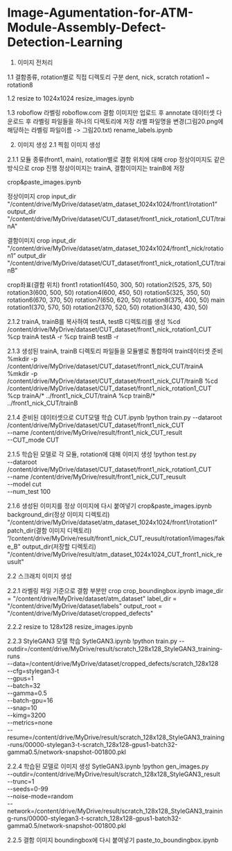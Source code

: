 # Image-Agumentation-for-ATM-Module-Assembly-Defect-Detection-Learning

1. 이미지 전처리

1.1 결함종류, rotation별로 직접 디렉토리 구분
dent, nick, scratch
rotation1 ~ rotation8

1.2 resize to 1024x1024
resize_images.ipynb

1.3 roboflow 라벨링
roboflow.com 결함 이미지만 업로드 후 annotate
데이터셋 다운로드 후 라벨링 파일들을 하나의 디렉토리에 저장
라벨 파일명을 변경(그림20.png에 해당하는 라벨링 파일이름 -> 그림20.txt)
rename_labels.ipynb




2. 이미지 생성
2.1 찍힘 이미지 생성

2.1.1 모듈 종류(front1, main), rotation별로 결함 위치에 대해 crop
정상이미지도 같은 방식으로 crop 진행
정상이미지는 trainA, 결함이미지는 trainB에 저장

crop&paste_images.ipynb

정상이미지 crop
input_dir
"/content/drive/MyDrive/dataset/atm_dataset_1024x1024/front1/rotation1” 
output_dir
"/content/drive/MyDrive/dataset/CUT_dataset/front1_nick_rotation1_CUT/trainA"

결함이미지 crop
input_dir
"/content/drive/MyDrive/dataset/atm_dataset_1024x1024/front1_nick/rotation1” 
output_dir
"/content/drive/MyDrive/dataset/CUT_dataset/front1_nick_rotation1_CUT/trainB”

crop좌표(결함 위치)
front1
rotation1(450, 300, 50)
rotation2(525, 375, 50)
rotation3(600, 500, 50)
rotation4(600, 450, 50)
rotation5(325, 350, 50)
rotation6(670, 370, 50)
rotation7(650, 620, 50)
rotation8(375, 400, 50)
main
rotation1(370, 570, 50)
rotation2(370, 520, 50)
rotation3(430, 430, 50)

2.1.2 trainA, trainB를 복사하여 testA, testB 디렉토리를 생성
%cd /content/drive/MyDrive/dataset/CUT_dataset/front1_nick_rotation1_CUT
%cp trainA testA -r
%cp trainB testB -r

2.1.3 생성된 trainA, trainB 디렉토리 파일들을 모듈별로 통합하여 train데이터셋 준비
%mkdir -p /content/drive/MyDrive/dataset/CUT_dataset/front1_nick_CUT/trainA
%mkdir -p /content/drive/MyDrive/dataset/CUT_dataset/front1_nick_CUT/trainB
%cd /content/drive/MyDrive/dataset/CUT_dataset/front1_nick_rotation1_CUT
%cp trainA/* ../front1_nick_CUT/trainA
%cp trainB/* ../front1_nick_CUT/trainB

2.1.4 준비된 데이터셋으로 CUT모델 학습
CUT.ipynb
!python train.py --dataroot /content/drive/MyDrive/dataset/CUT_dataset/front1_nick_CUT \
                 --name /content/drive/MyDrive/result/front1_nick_CUT_result \
                 --CUT_mode CUT

2.1.5 학습된 모델로 각 모듈, rotation에 대해 이미지 생성
!python test.py \
  --dataroot /content/drive/MyDrive/dataset/CUT_dataset/front1_nick_rotation1_CUT \
  --name /content/drive/MyDrive/result/front1_nick_CUT_reusult \
  --model cut \
  --num_test 100

2.1.6 생성된 이미지를 정상 이미지에 다시 붙여넣기
crop&paste_images.ipynb
background_dir(정상 이미지 디렉토리)
"/content/drive/MyDrive/dataset/atm_dataset_1024x1024/front1/rotation1” 
patch_dir(결함 이미지 디렉토리)
”/content/drive/MyDrive/result/front1_nick_CUT_reusult/rotation1/images/fake_B"
output_dir(저장할 디렉토리)
"/content/drive/MyDrive/result/atm_dataset_1024x1024_CUT_front1_nick_reusult"


2.2 스크래치 이미지 생성

2.2.1 라벨링 파일 기준으로 결함 부분만 crop
crop_boundingbox.ipynb
image_dir = "/content/drive/MyDrive/dataset/atm_dataset"
label_dir = "/content/drive/MyDrive/dataset/labels"
output_root = "/content/drive/MyDrive/dataset/cropped_defects"

2.2.2 resize to 128x128
resize_images.ipynb

2.2.3 StyleGAN3 모델 학습
SytleGAN3.ipynb
!python train.py --outdir=/content/drive/MyDrive/result/scratch_128x128_StyleGAN3_training-runs \
            --data=/content/drive/MyDrive/dataset/cropped_defects/scratch_128x128 \
            --cfg=stylegan3-t \
            --gpus=1 \
            --batch=32 \
            --gamma=0.5 \
            --batch-gpu=16 \
            --snap=10 \
            --kimg=3200 \
            --metrics=none \
            --resume=/content/drive/MyDrive/result/scratch_128x128_StyleGAN3_training-runs/00000-stylegan3-t-scratch_128x128-gpus1-batch32-gamma0.5/network-snapshot-001800.pkl


2.2.4 학습된 모델로 이미지 생성
SytleGAN3.ipynb
!python gen_images.py \
  --outdir=/content/drive/MyDrive/result/scratch_128x128_StyleGAN3_result \
  --trunc=1 \
  --seeds=0-99 \
  --noise-mode=random \
  --network=/content/drive/MyDrive/result/scratch_128x128_StyleGAN3_training-runs/00000-stylegan3-t-scratch_128x128-gpus1-batch32-gamma0.5/network-snapshot-001800.pkl

2.2.5 결함 이미지 boundingbox에 다시 붙여넣기
paste_to_boundingbox.ipynb


